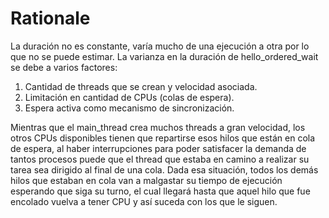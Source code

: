 # Rationale
La duración no es constante, varía mucho de una ejecución a otra por lo que no
se puede estimar.
La varianza en la duración de hello_ordered_wait se debe a varios factores:
1. Cantidad de threads que se crean y velocidad asociada.
2. Limitación en cantidad de CPUs (colas de espera).
3. Espera activa como mecanismo de sincronización.

Mientras que el main_thread crea muchos threads a gran velocidad, los otros CPUs
disponibles tienen que repartirse esos hilos que están en cola de espera, al
haber interrupciones para poder satisfacer la demanda de tantos procesos puede
que el thread que estaba en camino a realizar su tarea sea dirigido al final de una
cola. Dada esa situación, todos los demás hilos que estaban en cola van a 
malgastar su tiempo de ejecución esperando que siga su turno, el cual llegará
hasta que aquel hilo que fue encolado vuelva a tener CPU y así suceda con los que le siguen.
